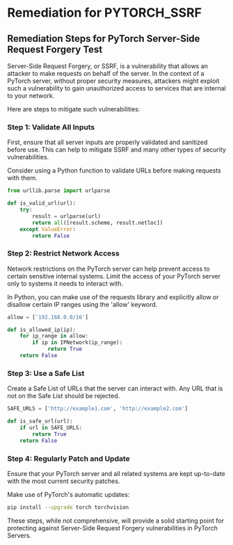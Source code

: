 # Remediation for PYTORCH_SSRF

## Remediation Steps for PyTorch Server-Side Request Forgery Test
Server-Side Request Forgery, or SSRF, is a vulnerability that allows an attacker to make requests on behalf of the server. In the context of a PyTorch server, without proper security measures, attackers might exploit such a vulnerability to gain unauthorized access to services that are internal to your network.

Here are steps to mitigate such vulnerabilities:

### Step 1: Validate All Inputs
First, ensure that all server inputs are properly validated and sanitized before use. This can help to mitigate SSRF and many other types of security vulnerabilities.

Consider using a Python function to validate URLs before making requests with them.
```python
from urllib.parse import urlparse

def is_valid_url(url):
    try:
        result = urlparse(url)
        return all([result.scheme, result.netloc])
    except ValueError:
        return False
```

### Step 2: Restrict Network Access
Network restrictions on the PyTorch server can help prevent access to certain sensitive internal systems. Limit the access of your PyTorch server only to systems it needs to interact with. 

In Python, you can make use of the requests library and explicitly allow or disallow certain IP ranges using the 'allow' keyword.
```python
allow = ['192.168.0.0/16']

def is_allowed_ip(ip):
    for ip_range in allow:
        if ip in IPNetwork(ip_range):
             return True
    return False
```

### Step 3: Use a Safe List
Create a Safe List of URLs that the server can interact with. Any URL that is not on the Safe List should be rejected.

```python
SAFE_URLS = ['http://example1.com', 'http://example2.com']

def is_safe_url(url):
    if url in SAFE_URLS:
        return True
    return False
```

### Step 4: Regularly Patch and Update
Ensure that your PyTorch server and all related systems are kept up-to-date with the most current security patches. 

Make use of PyTorch's automatic updates:
```bash
pip install --upgrade torch torchvision
```
These steps, while not comprehensive, will provide a solid starting point for protecting against Server-Side Request Forgery vulnerabilities in PyTorch Servers.